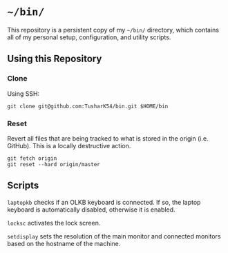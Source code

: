 # `~/bin/`

This repository is a persistent copy of my `~/bin/` directory, which contains all of my personal setup, configuration, and utility scripts.

## Using this Repository

### Clone

Using SSH:
```
git clone git@github.com:TusharK54/bin.git $HOME/bin
```

### Reset

Revert all files that are being tracked to what is stored in the origin (i.e. GitHub). This is a locally destructive action.
```
git fetch origin
git reset --hard origin/master
```

## Scripts

`laptopkb` checks if an OLKB keyboard is connected. If so, the laptop keyboard is automatically disabled, otherwise it is enabled.

`locksc` activates the lock screen.

`setdisplay` sets the resolution of the main monitor and connected monitors based on the hostname of the machine.
